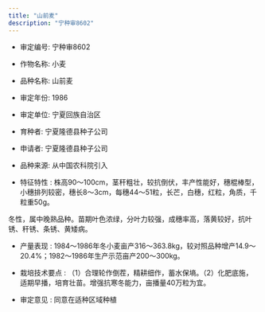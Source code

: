 ```yaml
---
title: "山前麦"
description: "宁种审8602"
---
```

* 审定编号:  宁种审8602

*  作物名称:  小麦

*  品种名称:  山前麦

*  审定年份:  1986

*  审定单位:  宁夏回族自治区

* 育种者:  宁夏隆德县种子公司

*  申请者:  宁夏隆德县种子公司

*  品种来源:  从中国农科院引入

*  特征特性 : 
株高90～100cm，茎秆粗壮，较抗倒伏，丰产性能好，穗棍棒型，小穗排列较密，穗长8～3cm，每穗44～51粒，长芒，白穗，红粒，角质，千粒重50g。
冬性，属中晚熟品种。苗期叶色浓绿，分叶力较强，成穗率高，落黄较好，抗叶锈、秆锈、条锈、黄矮病。

 
*  产量表现 : 
1984～1986年冬小麦亩产316～363.8kg，较对照品种增产14.9～20.4%；1982～1986年生产示范亩产200～300kg。

*  栽培技术要点 : 
（1）合理轮作倒茬，精耕细作，蓄水保墒。（2）化肥底施，适期早播，培育壮苗。增强抗寒冬能力，亩播量40万粒为宜。

*  审定意见 : 
同意在适种区域种植
